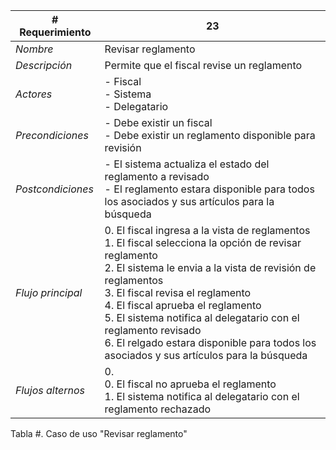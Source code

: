 |# Requerimiento|23 |
|-|-|
| *Nombre*|Revisar reglamento
| *Descripción*| Permite que el fiscal revise un reglamento |
|*Actores*| - Fiscal<br> - Sistema<br> - Delegatario
|*Precondiciones*| - Debe existir un fiscal<br> - Debe existir un reglamento disponible para revisión
|*Postcondiciones*| - El sistema actualiza el estado del reglamento a revisado<br> - El reglamento estara disponible para todos los asociados y sus artículos para la búsqueda
|*Flujo principal*|0.  El fiscal ingresa a la vista de reglamentos<br>1.  El fiscal selecciona la opción de revisar reglamento<br>2.  El sistema le envia a la vista de revisión de reglamentos<br>3.  El fiscal revisa el reglamento<br>4.  El fiscal aprueba el reglamento<br>5.  El sistema notifica al delegatario con el reglamento revisado<br>6.  El relgado estara disponible para todos los asociados y sus artículos para la búsqueda
|*Flujos alternos*|0. <br> 0. El fiscal no aprueba el reglamento<br>1. El sistema notifica al delegatario con el reglamento rechazado

Tabla #. Caso de uso "Revisar reglamento"
